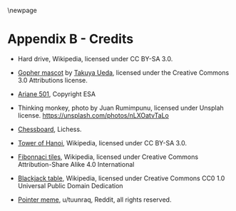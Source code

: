 \newpage
# Appendix B - Credits

* Hard drive, Wikipedia, licensed under CC BY-SA 3.0.

* [Gopher mascot](https://github.com/golang-samples/gopher-vector) by [Takuya Ueda](https://twitter.com/tenntenn), licensed under the Creative Commons 3.0 Attributions license.

* [Ariane 501](https://www.esa.int/ESA_Multimedia/Images/1998/01/Ariane_501_explosion), Copyright ESA

* Thinking monkey, photo by Juan Rumimpunu, licensed under Unsplah license. https://unsplash.com/photos/nLXOatvTaLo

* [Chessboard](https://lichess.org/), Lichess.

* [Tower of Hanoi](https://en.wikipedia.org/wiki/Tower_of_Hanoi#/media/File:Tower_of_Hanoi.jpeg), Wikipedia, licensed under CC BY-SA 3.0.

* [Fibonnaci tiles](https://en.wikipedia.org/wiki/File:34*21-FibonacciBlocks.png), Wikipedia, licensed under Creative Commons Attribution-Share Alike 4.0 International

* [Blackjack table](https://commons.wikimedia.org/wiki/File:Blackjack_game_1.JPG), Wikipedia, licensed under Creative Commons CC0 1.0 Universal Public Domain Dedication

* [Pointer meme](https://www.reddit.com/r/ProgrammerHumor/comments/pyl63q/pointer_pointer_new_pointer/?rdt=40822), u/tuunraq, Reddit, all rights reserved.
